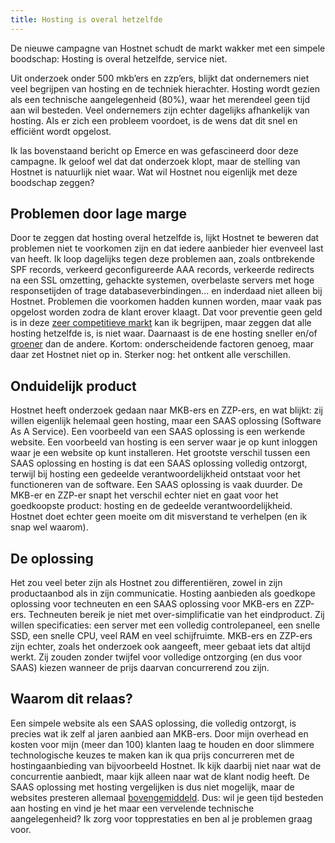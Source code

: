 ```yaml
---
title: Hosting is overal hetzelfde
---
```


De nieuwe campagne van Hostnet schudt de markt wakker met een simpele boodschap: Hosting is overal hetzelfde, service niet. 

Uit onderzoek onder 500 mkb’ers en zzp’ers, blijkt dat ondernemers niet veel begrijpen van hosting en de techniek hierachter. Hosting wordt gezien als een technische aangelegenheid (80%), waar het merendeel geen tijd aan wil besteden. Veel ondernemers zijn echter dagelijks afhankelijk van hosting. Als er zich een probleem voordoet, is de wens dat dit snel en efficiënt wordt opgelost.

Ik las bovenstaand bericht op Emerce en was gefascineerd door deze campagne. Ik geloof wel dat dat onderzoek klopt, maar de stelling van Hostnet is natuurlijk niet waar. Wat wil Hostnet nou eigenlijk met deze boodschap zeggen?

## Problemen door lage marge

Door te zeggen dat hosting overal hetzelfde is, lijkt Hostnet te beweren dat problemen niet te voorkomen zijn en dat iedere aanbieder hier evenveel last van heeft. Ik loop dagelijks tegen deze problemen aan, zoals ontbrekende SPF records, verkeerd geconfigureerde AAA records, verkeerde redirects na een SSL omzetting, gehackte systemen, overbelaste servers met hoge responsetijden of trage databaseverbindingen... en inderdaad niet alleen bij Hostnet. Problemen die voorkomen hadden kunnen worden, maar vaak pas opgelost worden zodra de klant erover klaagt. Dat voor preventie geen geld is in deze [zeer competitieve markt](https://www.usecue.com/blog/the-race-to-zero-in-webhosting/) kan ik begrijpen, maar zeggen dat alle hosting hetzelfde is, is niet waar. Daarnaast is de ene hosting sneller en/of [groener](/blog/een-groene-website/) dan de andere. Kortom: onderscheidende factoren genoeg, maar daar zet Hostnet niet op in. Sterker nog: het ontkent alle verschillen.

## Onduidelijk product

Hostnet heeft onderzoek gedaan naar MKB-ers en ZZP-ers, en wat blijkt: zij willen eigenlijk helemaal geen hosting, maar een SAAS oplossing (Software As A Service). Een voorbeeld van een SAAS oplossing is een werkende website. Een voorbeeld van hosting is een server waar je op kunt inloggen waar je een website op kunt installeren. Het grootste verschil tussen een SAAS oplossing en hosting is dat een SAAS oplossing volledig ontzorgt, terwijl bij hosting een gedeelde verantwoordelijkheid ontstaat voor het functioneren van de software. Een SAAS oplossing is vaak duurder. De MKB-er en ZZP-er snapt het verschil echter niet en gaat voor het goedkoopste product: hosting en de gedeelde verantwoordelijkheid. Hostnet doet echter geen moeite om dit misverstand te verhelpen (en ik snap wel waarom).

## De oplossing

Het zou veel beter zijn als Hostnet zou differentiëren, zowel in zijn productaanbod als in zijn communicatie. Hosting aanbieden als goedkope oplossing voor techneuten en een SAAS oplossing voor MKB-ers en ZZP-ers. Techneuten bereik je niet met over-simplificatie van het eindproduct. Zij willen specificaties: een server met een volledig controlepaneel, een snelle SSD, een snelle CPU, veel RAM en veel schijfruimte. MKB-ers en ZZP-ers zijn echter, zoals het onderzoek ook aangeeft, meer gebaat iets dat altijd werkt. Zij zouden zonder twijfel voor volledige ontzorging (en dus voor SAAS) kiezen wanneer de prijs daarvan concurrerend zou zijn.

## Waarom dit relaas?

Een simpele website als een SAAS oplossing, die volledig ontzorgt, is precies wat ik zelf al jaren aanbied aan MKB-ers. Door mijn overhead en kosten voor mijn (meer dan 100) klanten laag te houden en door slimmere technologische keuzes te maken kan ik qua prijs concurreren met de hostingaanbieding van bijvoorbeeld Hostnet. Ik kijk daarbij niet naar wat de concurrentie aanbiedt, maar kijk alleen naar wat de klant nodig heeft. De SAAS oplossing met hosting vergelijken is dus niet mogelijk, maar de websites presteren allemaal [bovengemiddeld](https://www.usecue.nl/portfolio/de-babywegwijzer/). Dus: wil je geen tijd besteden aan hosting en vind je het maar een vervelende technische aangelegenheid? Ik zorg voor topprestaties en ben al je problemen graag voor.
